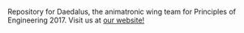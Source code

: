 Repository for Daedalus, the animatronic wing team for Principles of Engineering 2017.
Visit us at [our website!](http://poe.olin.edu/2017/Daedulus/)
